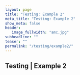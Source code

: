 ```yaml
---
layout: page
title: "Testing: Example 2"
meta_title: "Testing: Example 2"
show_meta: false
header:
   image_fullwidth: "amc.jpg"
subheadline: ""
teaser: ""
permalink: "/testing/example2/"
---
```

## Testing | Example 2
